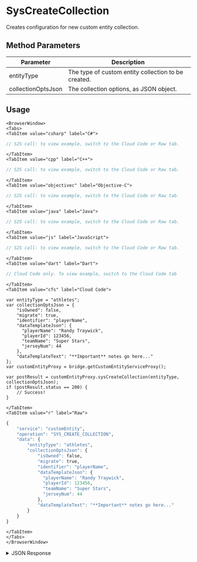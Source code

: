 # SysCreateCollection

Creates configuration for new custom entity collection.

<PartialServop service_name="customEntity" operation_name="SYS_CREATE_COLLECTION" />

## Method Parameters
Parameter | Description
--------- | -----------
entityType | The type of custom entity collection to be created. 
collectionOptsJson | The collection options, as JSON object. 

## Usage

```mdx-code-block
<BrowserWindow>
<Tabs>
<TabItem value="csharp" label="C#">
```

```csharp
// S2S call: to view example, switch to the Cloud Code or Raw tab.
```

```mdx-code-block
</TabItem>
<TabItem value="cpp" label="C++">
```

```cpp
// S2S call: to view example, switch to the Cloud Code or Raw tab.
```

```mdx-code-block
</TabItem>
<TabItem value="objectivec" label="Objective-C">
```

```objectivec
// S2S call: to view example, switch to the Cloud Code or Raw tab.
```

```mdx-code-block
</TabItem>
<TabItem value="java" label="Java">
```

```java
// S2S call: to view example, switch to the Cloud Code or Raw tab.
```

```mdx-code-block
</TabItem>
<TabItem value="js" label="JavaScript">
```

```javascript
// S2S call: to view example, switch to the Cloud Code or Raw tab.
```

```mdx-code-block
</TabItem>
<TabItem value="dart" label="Dart">
```

```dart
// Cloud Code only. To view example, switch to the Cloud Code tab
```

```mdx-code-block
</TabItem>
<TabItem value="cfs" label="Cloud Code">
```

```cfscript
var entityType = "athletes";
var collectionOptsJson = {
    "isOwned": false,
    "migrate": true,
    "identifier": "playerName",
    "dataTemplateJson": {
      "playerName": "Randy Traywick",
      "playerId": 123456,
      "teamName": "Super Stars",
      "jerseyNum": 44
    },
    "dataTemplateText": "**Important** notes go here..."
};
var customEntityProxy = bridge.getCustomEntityServiceProxy();

var postResult = customEntityProxy.sysCreateCollection(entityType, collectionOptsJson);
if (postResult.status == 200) {
    // Success!
}
```

```mdx-code-block
</TabItem>
<TabItem value="r" label="Raw">
```

```r
{
	"service": "customEntity",
	"operation": "SYS_CREATE_COLLECTION",
	"data": {
		"entityType": "athletes",
		"collectionOptsJson": {
			"isOwned": false,
			"migrate": true,
			"identifier": "playerName",
			"dataTemplateJson": {
			  "playerName": "Randy Traywick",
			  "playerId": 123456,
			  "teamName": "Super Stars",
			  "jerseyNum": 44
			},
			"dataTemplateText": "**Important** notes go here..."
		}
	}
}
```

```mdx-code-block
</TabItem>
</Tabs>
</BrowserWindow>
```

<details>
<summary>JSON Response</summary>

```json
{
  "data": {
    "collection": {
      "options": {
        "isOwned": false,
        "migrate": true,
        "identifier": "playerName",
        "dataTemplateJson": {
          "playerName": "Randy Traywick",
          "playerId": 123456,
          "teamName": "Super Stars",
          "jerseyNum": 44
        },
        "dataTemplateText": "**Important** notes go here..."
      },
      "name": "athletes",
      "customIndexes": {}
    }
  },
  "status": 200
}
```
</details>

